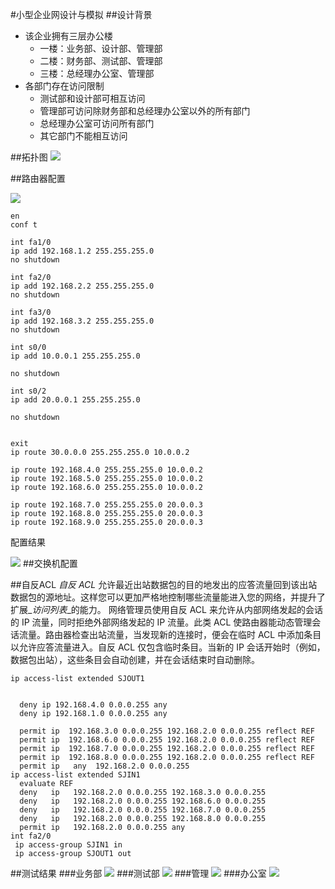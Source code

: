 #小型企业网设计与模拟
##设计背景
* 该企业拥有三层办公楼
	* 一楼：业务部、设计部、管理部
	* 二楼：财务部、测试部、管理部
	* 三楼：总经理办公室、管理部
* 各部门存在访问限制
	* 测试部和设计部可相互访问
	* 管理部可访问除财务部和总经理办公室以外的所有部门
	* 总经理办公室可访问所有部门
	* 其它部门不能相互访问
	
##拓扑图
![](../image/%E6%96%B0%E5%BB%BA%E6%96%87%E4%BB%B6%E5%A4%B9/main.PNG)

##路由器配置

![](https://raw.githubusercontent.com/jifaxu/image/master/router_config.PNG)
```
en
conf t

int fa1/0
ip add 192.168.1.2 255.255.255.0
no shutdown

int fa2/0
ip add 192.168.2.2 255.255.255.0
no shutdown

int fa3/0
ip add 192.168.3.2 255.255.255.0
no shutdown

int s0/0
ip add 10.0.0.1 255.255.255.0

no shutdown

int s0/2
ip add 20.0.0.1 255.255.255.0

no shutdown


exit
ip route 30.0.0.0 255.255.255.0 10.0.0.2

ip route 192.168.4.0 255.255.255.0 10.0.0.2
ip route 192.168.5.0 255.255.255.0 10.0.0.2
ip route 192.168.6.0 255.255.255.0 10.0.0.2

ip route 192.168.7.0 255.255.255.0 20.0.0.3
ip route 192.168.8.0 255.255.255.0 20.0.0.3
ip route 192.168.9.0 255.255.255.0 20.0.0.3

```
配置结果

![](https://raw.githubusercontent.com/jifaxu/image/master/iproute.PNG)
##交换机配置


##自反ACL
_*自反 ACL*_ 允许最近出站数据包的目的地发出的应答流量回到该出站数据包的源地址。这样您可以更加严格地控制哪些流量能进入您的网络，并提升了扩展_*访问列表*_的能力。
网络管理员使用自反 ACL 来允许从内部网络发起的会话的 IP 流量，同时拒绝外部网络发起的 IP 流量。此类 ACL 使路由器能动态管理会话流量。路由器检查出站流量，当发现新的连接时，便会在临时 ACL 中添加条目以允许应答流量进入。自反 ACL 仅包含临时条目。当新的 IP 会话开始时（例如，数据包出站），这些条目会自动创建，并在会话结束时自动删除。

```
ip access-list extended SJOUT1


  deny ip 192.168.4.0 0.0.0.255 any
  deny ip 192.168.1.0 0.0.0.255 any
    
  permit ip  192.168.3.0 0.0.0.255 192.168.2.0 0.0.0.255 reflect REF 
  permit ip  192.168.6.0 0.0.0.255 192.168.2.0 0.0.0.255 reflect REF 
  permit ip  192.168.7.0 0.0.0.255 192.168.2.0 0.0.0.255 reflect REF 
  permit ip  192.168.8.0 0.0.0.255 192.168.2.0 0.0.0.255 reflect REF 
  permit ip   any  192.168.2.0 0.0.0.255
ip access-list extended SJIN1
  evaluate REF
  deny   ip   192.168.2.0 0.0.0.255 192.168.3.0 0.0.0.255 
  deny   ip   192.168.2.0 0.0.0.255 192.168.6.0 0.0.0.255
  deny   ip   192.168.2.0 0.0.0.255 192.168.7.0 0.0.0.255
  deny   ip   192.168.2.0 0.0.0.255 192.168.8.0 0.0.0.255
  permit ip   192.168.2.0 0.0.0.255 any
int fa2/0
 ip access-group SJIN1 in
 ip access-group SJOUT1 out
```

##测试结果
###业务部
![](https://raw.githubusercontent.com/jifaxu/image/master/yw.PNG)
###测试部
![](https://raw.githubusercontent.com/jifaxu/image/master/cs.PNG)
###管理
![](https://raw.githubusercontent.com/jifaxu/image/master/gl.PNG)
###办公室
![](https://raw.githubusercontent.com/jifaxu/image/master/boss.PNG)

